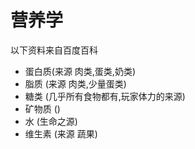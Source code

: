 # 营养学
以下资料来自百度百科


- 蛋白质(来源 肉类,蛋类,奶类)
- 脂质 (来源 肉类,少量蛋类)
- 糖类 (几乎所有食物都有,玩家体力的来源)
- 矿物质 ()
- 水 (生命之源)
- 维生素 (来源 蔬果)